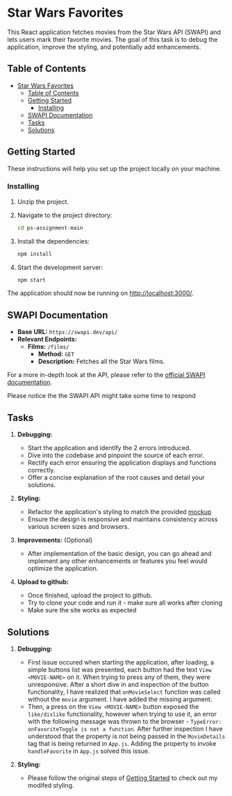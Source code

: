 # Star Wars Favorites

This React application fetches movies from the Star Wars API (SWAPI) and lets users mark their favorite movies. The goal of this task is to debug the application, improve the styling, and potentially add enhancements.

## Table of Contents

- [Star Wars Favorites](#star-wars-favorites)
  - [Table of Contents](#table-of-contents)
  - [Getting Started](#getting-started)
    - [Installing](#installing)
  - [SWAPI Documentation](#swapi-documentation)
  - [Tasks](#tasks)
  - [Solutions](#solutions)



## Getting Started

These instructions will help you set up the project locally on your machine.


### Installing

1. Unzip the project.

2. Navigate to the project directory:
   ```bash
   cd ps-assignment-main
   ```

3. Install the dependencies:
   ```bash
   npm install
   ```

4. Start the development server:
   ```bash
   npm start
   ```

The application should now be running on [http://localhost:3000/](http://localhost:3000/).

## SWAPI Documentation

- **Base URL:** `https://swapi.dev/api/`
- **Relevant Endpoints:**
  - **Films:** `/films/`
    - **Method:** `GET`
    - **Description:** Fetches all the Star Wars films.

For a more in-depth look at the API, please refer to the [official SWAPI documentation](https://swapi.dev/documentation).

Please notice the the SWAPI API might take some time to respond


## Tasks

1. **Debugging:** 
    - Start the application and identify the 2 errors introduced.
    - Dive into the codebase and pinpoint the source of each error.
    - Rectify each error ensuring the application displays and functions correctly.
    - Offer a concise explanation of the root causes and detail your solutions.

2. **Styling:** 
    - Refactor the application's styling to match the provided [mockup](page_mockup.png)
    - Ensure the design is responsive and maintains consistency across various screen sizes and browsers.

3. **Improvements:** (Optional)
    - After implementation of the basic design, you can go ahead and implement any other enhancements or features you feel would optimize the application.

4. **Upload to github:**
    - Once finished, upload the project to github.
    - Try to clone your code and run it - make sure all works after cloning
    - Make sure the site works as expected
  

## Solutions

1. **Debugging:**
   - First issue occured when starting the application, after loading, a simple buttons list was presented, each button had the text `View <MOVIE-NAME>` on it. When trying to press any of them, they were unresponsive. 
After a short dive in and inspection of the button functionality, I have realized that `onMovieSelect` function was called without the `movie` argument. I have added the missing argument.
   - Then, a press on the `View <MOVIE-NAME>` button exposed the `like/dislike` functionality, however when trying to use it, an error with the following message was thrown to the browser - `TypeError: onFavoriteToggle is not a function`. After further inspection I have understood that the property is not being passed in the `MovieDetails` tag that is being returned in `App.js`. Adding the property to invoke `handleFavorite` in `App.js` solved this issue.
   
3. **Styling:**
   - Please follow the original steps of [Getting Started](#getting-started) to check out my modifed styling.

